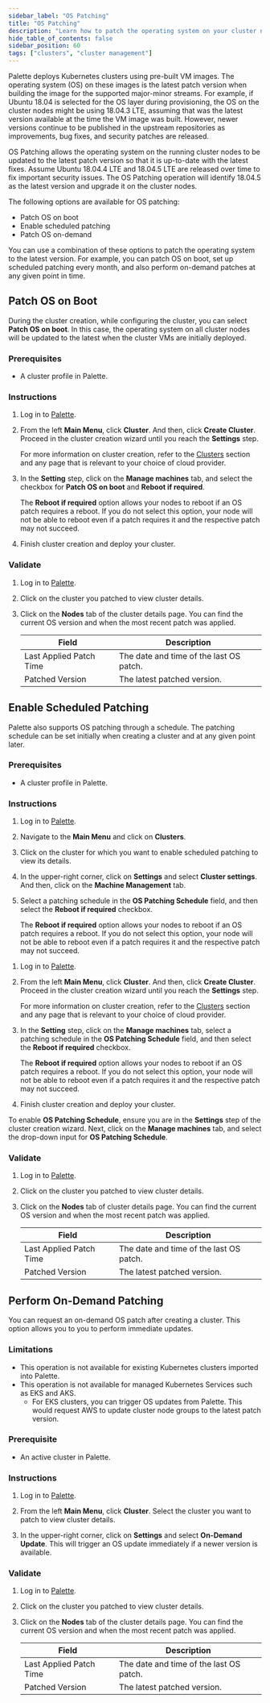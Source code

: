 ```yaml
---
sidebar_label: "OS Patching"
title: "OS Patching"
description: "Learn how to patch the operating system on your cluster nodes."
hide_table_of_contents: false
sidebar_position: 60
tags: ["clusters", "cluster management"]
---
```


Palette deploys Kubernetes clusters using pre-built VM images. The operating system (OS) on these images is the latest
patch version when building the image for the supported major-minor streams. For example, if Ubuntu 18.04 is selected
for the OS layer during provisioning, the OS on the cluster nodes might be using 18.04.3 LTE, assuming that was the
latest version available at the time the VM image was built. However, newer versions continue to be published in the
upstream repositories as improvements, bug fixes, and security patches are released.

OS Patching allows the operating system on the running cluster nodes to be updated to the latest patch version so that
it is up-to-date with the latest fixes. Assume Ubuntu 18.04.4 LTE and 18.04.5 LTE are released over time to fix
important security issues. The OS Patching operation will identify 18.04.5 as the latest version and upgrade it on the
cluster nodes.

The following options are available for OS patching:

- Patch OS on boot
- Enable scheduled patching
- Patch OS on-demand

You can use a combination of these options to patch the operating system to the latest version. For example, you can
patch OS on boot, set up scheduled patching every month, and also perform on-demand patches at any given point in time.

## Patch OS on Boot

During the cluster creation, while configuring the cluster, you can select **Patch OS on boot**. In this case, the
operating system on all cluster nodes will be updated to the latest when the cluster VMs are initially deployed.

### Prerequisites

- A cluster profile in Palette.

### Instructions

1. Log in to [Palette](https://console.spectrocloud.com).

2. From the left **Main Menu**, click **Cluster**. And then, click **Create Cluster**. Proceed in the cluster creation
   wizard until you reach the **Settings** step.

   For more information on cluster creation, refer to the [Clusters](../clusters.md) section and any page that is
   relevant to your choice of cloud provider.

3. In the **Setting** step, click on the **Manage machines** tab, and select the checkbox for **Patch OS on boot** and
   **Reboot if required**.

   The **Reboot if required** option allows your nodes to reboot if an OS patch requires a reboot. If you do not select
   this option, your node will not be able to reboot even if a patch requires it and the respective patch may not
   succeed.

4. Finish cluster creation and deploy your cluster.

### Validate

1. Log in to [Palette](https://console.spectrocloud.com).

2. Click on the cluster you patched to view cluster details.

3. Click on the **Nodes** tab of the cluster details page. You can find the current OS version and when the most recent
   patch was applied.

   | **Field**               | **Description**                         |
   | ----------------------- | --------------------------------------- |
   | Last Applied Patch Time | The date and time of the last OS patch. |
   | Patched Version         | The latest patched version.             |

## Enable Scheduled Patching

Palette also supports OS patching through a schedule. The patching schedule can be set initially when creating a cluster
and at any given point later.

### Prerequisites

- A cluster profile in Palette.

### Instructions

<Tabs>

<TabItem value="active-cluster" label="Active cluster">

1. Log in to [Palette](https://console.spectrocloud.com).

2. Navigate to the **Main Menu** and click on **Clusters**.

3. Click on the cluster for which you want to enable scheduled patching to view its details.

4. In the upper-right corner, click on **Settings** and select **Cluster settings**. And then, click on the **Machine
   Management** tab.

5. Select a patching schedule in the **OS Patching Schedule** field, and then select the **Reboot if required**
   checkbox.

   The **Reboot if required** option allows your nodes to reboot if an OS patch requires a reboot. If you do not select
   this option, your node will not be able to reboot even if a patch requires it and the respective patch may not
   succeed.

</TabItem>

<TabItem value="new-cluster" label="New cluster">

1. Log in to [Palette](https://console.spectrocloud.com).

2. From the left **Main Menu**, click **Cluster**. And then, click **Create Cluster**. Proceed in the cluster creation
   wizard until you reach the **Settings** step.

   For more information on cluster creation, refer to the [Clusters](../clusters.md) section and any page that is
   relevant to your choice of cloud provider.

3. In the **Setting** step, click on the **Manage machines** tab, select a patching schedule in the **OS Patching
   Schedule** field, and then select the **Reboot if required** checkbox.

   The **Reboot if required** option allows your nodes to reboot if an OS patch requires a reboot. If you do not select
   this option, your node will not be able to reboot even if a patch requires it and the respective patch may not
   succeed.

4. Finish cluster creation and deploy your cluster.

To enable **OS Patching Schedule**, ensure you are in the **Settings** step of the cluster creation wizard. Next, click
on the **Manage machines** tab, and select the drop-down input for **OS Patching Schedule**.

</TabItem>

</Tabs>

### Validate

1. Log in to [Palette](https://console.spectrocloud.com).

2. Click on the cluster you patched to view cluster details.

3. Click on the **Nodes** tab of cluster details page. You can find the current OS version and when the most recent
   patch was applied.

   | **Field**               | **Description**                         |
   | ----------------------- | --------------------------------------- |
   | Last Applied Patch Time | The date and time of the last OS patch. |
   | Patched Version         | The latest patched version.             |

## Perform On-Demand Patching

You can request an on-demand OS patch after creating a cluster. This option allows you to you to perform immediate
updates.

### Limitations

- This operation is not available for existing Kubernetes clusters imported into Palette.
- This operation is not available for managed Kubernetes Services such as EKS and AKS.
  - For EKS clusters, you can trigger OS updates from Palette. This would request AWS to update cluster node groups to
    the latest patch version.

### Prerequisite

- An active cluster in Palette.

### Instructions

1. Log in to [Palette](https://console.spectrocloud.com).

2. From the left **Main Menu**, click **Cluster**. Select the cluster you want to patch to view cluster details.

3. In the upper-right corner, click on **Settings** and select **On-Demand Update**. This will trigger an OS update
   immediately if a newer version is available.

### Validate

1. Log in to [Palette](https://console.spectrocloud.com).

2. Click on the cluster you patched to view cluster details.

3. Click on the **Nodes** tab of the cluster details page. You can find the current OS version and when the most recent
   patch was applied.

   | **Field**               | **Description**                         |
   | ----------------------- | --------------------------------------- |
   | Last Applied Patch Time | The date and time of the last OS patch. |
   | Patched Version         | The latest patched version.             |
